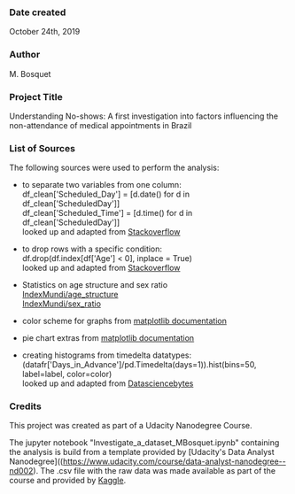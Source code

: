 ### Date created
October 24th, 2019

### Author
M. Bosquet


### Project Title
Understanding No-shows: A first investigation into factors influencing the
non-attendance of medical appointments in Brazil


### List of Sources
The following sources were used to perform the analysis:

* to separate two variables from one column: <br>
df_clean['Scheduled_Day'] = [d.date() for d in df_clean['ScheduledDay']] <br>
df_clean['Scheduled_Time'] = [d.time() for d in df_clean['ScheduledDay']] <br>
looked
up and adapted from [Stackoverflow](https://stackoverflow.com/questions/35595710/splitting-timestamp-column-into-separate-date-and-time-columns)

* to drop rows with a specific condition: <br>
df.drop(df.index[df['Age'] < 0], inplace = True) <br>
looked up and adapted from [Stackoverflow](https://stackoverflow.com/questions/18172851/deleting-dataframe-row-in-pandas-based-on-column-value)

* Statistics on age structure and sex ratio <br>
[IndexMundi/age_structure](https://www.indexmundi.com/brazil/age_structure.html) <br>
[IndexMundi/sex_ratio](https://www.indexmundi.com/brazil/sex_ratio.html)

* color scheme for graphs from [matplotlib documentation](https://matplotlib.org/_images/sphx_glr_named_colors_003.png)

* pie chart extras from [matplotlib documentation](https://matplotlib.org/3.1.1/gallery/pie_and_polar_charts/pie_features.html#sphx-glr-gallery-pie-and-polar-charts-pie-features-py)

* creating histograms from timedelta datatypes: <br>
(datafr['Days_in_Advance']/pd.Timedelta(days=1)).hist(bins=50, label=label, color=color) <br>
 looked up and adapted from [Datasciencebytes](https://www.datasciencebytes.com/bytes/2015/05/16/pandas-timedelta-histograms-unit-conversion-and-overflow-danger/)


### Credits
This project was created as part of a Udacity Nanodegree Course.

The jupyter notebook "Investigate_a_dataset_MBosquet.ipynb" containing the analysis is build from a template provided by [Udacity's Data Analyst Nanodegree]((https://www.udacity.com/course/data-analyst-nanodegree--nd002). The .csv file with the raw data was made available as part of the course and provided by [Kaggle](https://www.kaggle.com/joniarroba/noshowappointments).
